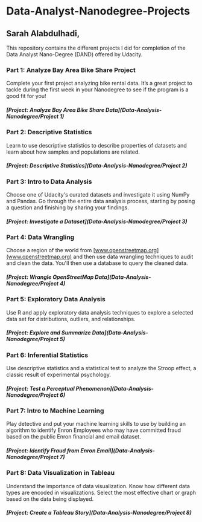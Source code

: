 # Data-Analyst-Nanodegree-Projects
## Sarah Alabdulhadi,

This repository contains the different projects I did for completion of the Data Analyst Nano-Degree (DAND) offered by Udacity.

### Part 1: Analyze Bay Area Bike Share Project
Complete your first project analyzing bike rental data. It’s a great project to tackle during the first week in your Nanodegree to see if the program is a good fit for you!
##### [Project: Analyze Bay Area Bike Share Data](Data-Analysis-Nanodegree/Project 1)
    
   
   
### Part 2: Descriptive Statistics
Learn to use descriptive statistics to describe properties of datasets and learn about how samples and populations are related.
##### [Project: Descriptive Statistics](Data-Analysis-Nanodegree/Project 2)



### Part 3: Intro to Data Analysis
Choose one of Udacity's curated datasets and investigate it using NumPy and Pandas. Go through the entire data analysis process, starting by posing a question and finishing by sharing your findings.
##### [Project: Investigate a Dataset](Data-Analysis-Nanodegree/Project 3)



### Part 4: Data Wrangling
Choose a region of the world from [www.openstreetmap.org](www.openstreetmap.org) and then use data wrangling techniques to audit and clean the data. You'll then use a database to query the cleaned data.
##### [Project: Wrangle OpenStreetMap Data](Data-Analysis-Nanodegree/Project 4)
  
  
  
### Part 5: Exploratory Data Analysis
Use R and apply exploratory data analysis techniques to explore a selected data set for distributions, outliers, and relationships.
##### [Project: Explore and Summarize Data](Data-Analysis-Nanodegree/Project 5)
    
    
    
### Part 6: Inferential Statistics
Use descriptive statistics and a statistical test to analyze the Stroop effect, a classic result of experimental psychology.
##### [Project: Test a Perceptual Phenomenon](Data-Analysis-Nanodegree/Project 6)



### Part 7: Intro to Machine Learning
Play detective and put your machine learning skills to use by building an algorithm to identify Enron Employees who may have committed fraud based on the public Enron financial and email dataset.
##### [Project: Identify Fraud from Enron Email](Data-Analysis-Nanodegree/Project 7)
    
    
    
### Part 8: Data Visualization in Tableau
Understand the importance of data visualization. Know how different data types are encoded in visualizations. Select the most effective chart or graph based on the data being displayed.
##### [Project: Create a Tableau Story](Data-Analysis-Nanodegree/Project 8)
